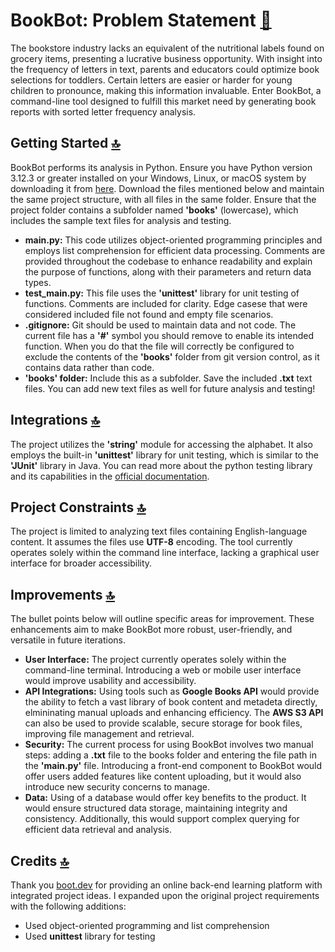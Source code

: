 # BookBot: Problem Statement [🏡](https://github.com/barronbytes/mini-projects/tree/main)

The bookstore industry lacks an equivalent of the nutritional labels found on grocery items, presenting a lucrative business opportunity. With insight into the frequency of letters in text, parents and educators could optimize book selections for toddlers. Certain letters are easier or harder for young children to pronounce, making this information invaluable. Enter BookBot, a command-line tool designed to fulfill this market need by generating book reports with sorted letter frequency analysis.

## Getting Started [🔝](#bookbot-problem-statement-)

BookBot performs its analysis in Python. Ensure you have Python version 3.12.3 or greater installed on your Windows, Linux, or macOS system by downloading it from [here](https://www.python.org/downloads/). Download the files mentioned below and maintain the same project structure, with all files in the same folder. Ensure that the project folder contains a subfolder named **'books'** (lowercase), which includes the sample text files for analysis and testing.
- **main.py:** This code utilizes object-oriented programming principles and employs list comprehension for efficient data processing. Comments are provided throughout the codebase to enhance readability and explain the purpose of functions, along with their parameters and return data types.
- **test_main.py:** This file uses the **'unittest'** library for unit testing of functions. Comments are included for clarity. Edge casese that were considered included file not found and empty file scenarios.
- **.gitignore:** Git should be used to maintain data and not code. The current file has a **'#'** symbol you should remove to enable its intended function. When you do that the file will correctly be configured to exclude the contents of the **'books'** folder from git version control, as it contains data rather than code.
- **'books' folder:** Include this as a subfolder. Save the included **.txt** text files. You can add new text files as well for future analysis and testing!

## Integrations [🔝](#bookbot-problem-statement-)

The project utilizes the **'string'** module for accessing the alphabet. It also employs the built-in **'unittest'** library for unit testing, which is similar to the **'JUnit'** library in Java. You can read more about the python testing library and its capabilities in the [official documentation](https://docs.python.org/3/library/unittest.html).

## Project Constraints [🔝](#bookbot-problem-statement-)

The project is limited to analyzing text files containing English-language content. It assumes the files use **UTF-8** encoding. The tool currently operates solely within the command line interface, lacking a graphical user interface for broader accessibility.

## Improvements [🔝](#bookbot-problem-statement-)

The bullet points below will outline specific areas for improvement. These enhancements aim to make BookBot more robust, user-friendly, and versatile in future iterations.

- **User Interface:** The project currently operates solely within the command-line terminal. Introducing a web or mobile user interface would improve usability and accessibility.
- **API Integrations:** Using tools such as **Google Books API** would provide the ability to fetch a vast library of book content and metadeta directly, elmininating manual uploads and enhancing efficiency. The **AWS S3 API** can also be used to provide scalable, secure storage for book files, improving file management and retrieval.
- **Security:** The current process for using BookBot involves two manual steps: adding a **.txt** file to the books folder and entering the file path in the **'main.py'** file. Introducing a front-end component to BookBot would offer users added features like content uploading, but it would also introduce new security concerns to manage.
- **Data:** Using of a database would offer key benefits to the product. It would ensure structured data storage, maintaining integrity and consistency. Additionally, this would support complex querying for efficient data retrieval and analysis.

## Credits [🔝](#bookbot-problem-statement-)

Thank you [boot.dev](https://www.boot.dev/) for providing an online back-end learning platform with integrated project ideas. I expanded upon the original project requirements with the following additions:

- Used object-oriented programming and list comprehension
- Used **unittest** library for testing
